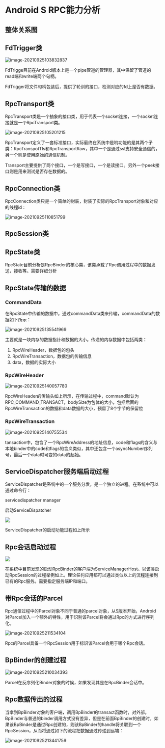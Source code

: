 # Android S RPC能力分析

## 整体关系图



## FdTrigger类

![image-20210925103832837](C:\Users\huangdezhi\Documents\GitHub\android-doc\images\rpcbinder\image-20210925103832837.png)

FdTrigge目前在Android版本上是一个pipe管道的管理器，其中保留了管道的read端和write端两个句柄。

FdTrigger将文件句柄包装后，提供了轮训的接口，检测对应的fd上是否有数据。

## RpcTransport类

RpcTransport类是一个抽象的接口类，用于代表一个socket连接，一个socket连接就是一个RpcTransport类。

![image-20210925105201215](images\rpcbinder\image-20210925105201215.png)



RpcTransport定义了一套标准接口，实际最终在系统中是哟功能的是其两个子类：RpcTranspotTls和RpcTransportRaw，其中一个是通过ssl支持安全通信的，另一个则是使用原始的通信机制。

Transport主要提供了两个接口，一个是写接口，一个是读接口。另外一个peek接口则是用来测试是否存在数据的。

## RpcConnection类

RpcConnection类只是一个简单的封装，封装了实际的RpcTransport对象和对应的线程id：

![image-20210925110851799](images\rpcbinder\image-20210925110851799.png)



## RpcSession类

## RpcState类

RpcState目前分析是RpcBinder的核心类，该类承载了Rpc调用过程中的数据发送，接收等。需要详细分析

## RpcState传输的数据

### **CommandData**

在RpcState中传输的数据中，通过commandData类来传输，commandData的数据如下所示：

![image-20210925135541969](images\rpcbinder\image-20210925135541969.png)

主要就是一块内存的数据指针和数据的大小，传递的内存数据中包括两类：

1. RpcWireHeader，数据包的包头
2. RpcWireTransaction，数据包的传输信息
3. data，数据的实际大小

### RpcWireHeader

![image-20210925140057780](images\rpcbinder\image-20210925140057780.png)



RpcWireHeader的传输头如上所示，在传输过程中，command默认为RPC_COMMAND_TRANSACT，bodySize为包体的大小，包括后面的RpcWireTransaction的数据和data数据的大小，预留了8个字节的保留位

### RpcWireTransaction

![image-20210925140755534](images\rpcbinder\image-20210925140755534.png)



tansaction中，包含了一个RpcWireAddress的地址信息，code和flags的含义与本地binder中的code和flags的含义类似，其中还包含一个asyncNumber序列号，最后一个data时可变的data的起始。

## ServiceDispatcher服务端启动过程

ServiceDispatcher是系统中的一个服务分发，是一个独立的进程。在系统中可以通过命令行：

servicedispatcher manager

启动ServiceDispatcher

![](images\rpcbinder\rpcsession分析-ServiceDispatcher启动过程.png)

ServiceDispatcher的启动功能过程如上所示

## Rpc会话启动过程

![](images\rpcbinder\rpcsession分析-Rpc会话启动过程.png)

在系统中目前发现的启动RpcBinder的客户端为ServiceManagerHost。以该类启动RpcSession的过程举例如上。理论任何应用都可以通过类似以上的流程连接到已有的Rpc服务。需要指定服务端IP和端口。

## 带Rpc会话的Parcel

Rpc通信过程中的Parcel对象不同于普通的parcel对象，从S版本开始，Android对Parcel加入一个额外的特性，用于识别该Parcel将会通过Rpc的方式进行序列化。

![image-20210925211534104](images\rpcbinder\image-20210925211534104.png)

Rpc的Parcel具备一个RpcSession用于标识该Parcel会用于哪个Rpc会话。



## BpBinder的创建过程

![image-20210925210034393](images\rpcbinder\image-20210925210034393.png)

Parcel在反序列化Binder对象的时候，如果发现其是在RpcBinder会话中。

## Rpc数据传出的过程

当拿到BpBinder对象的客户端，调用BpBinder的transact函数时，对外部，BpBinder与普通的binder调用方式没有差异，但是在前面BpBinder的创建时，如果该BpBinder是通过Rpc创建的，则该BpBinder的handle将关联到一个RpcSession，从而将通过如下的流程把数据通过传递到远端：

![image-20210925213441759](images\rpcbinder\image-20210925213441759.png)



















